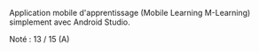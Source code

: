 Application mobile d'apprentissage (Mobile Learning M-Learning) simplement avec Android Studio.

Noté : 13 / 15 (A)
